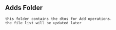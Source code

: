 ## Adds Folder 
    this folder contains the dtos for Add operations.
    the file list will be updated later


    
<!-- First write date: 03:22 22.08.2022 -->
<!-- Update date: Null -->
